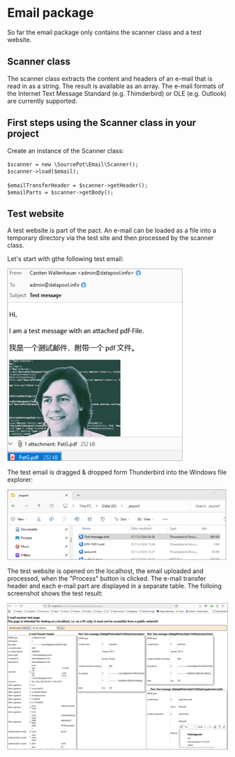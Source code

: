 # Email package

So far the email package only contains the scanner class and a test website.

## Scanner class

The scanner class extracts the content and headers of an e-mail that is read in as a string. The result is available as an array. The e-mail formats of the Internet Text Message Standard (e.g. Thimderbird) or OLE (e.g. Outlook) are currently supported.

## First  steps using the Scanner class in your project

Create an instance of the Scanner class:
```
$scanner = new \SourcePot\Email\Scanner();
$scanner->load($email);

$emailTransferHeader = $scanner->getHeader();
$emailParts = $scanner->getBody();
```
        
## Test website
A test website is part of the pact. An e-mail can be loaded as a file into a temporary directory via the test site and then processed by the scanner class.

Let's start with gthe following test email:

<img src="./assets/test_message.png" alt="Test email" style="width:400px;border:1px solid #aaa;"/>

The test email is dragged & dropped form Thunderbird into the Windows file explorer:

<img src="./assets/test_message_upload.png" alt="Test copied to a folder on the computer" style="width:500px;border:1px solid #aaa;"/>

The test website is opened on the localhost, the email uploaded and processed, when the "Process" button is clicked. The e-mail transfer header and each e-mail part are displayed in a separate table. The folloing screenshot shows the test result:

<img src="./assets/test_message_test_page.png" alt="Test email uploaded and processed" style="border:1px solid #aaa;"/>

